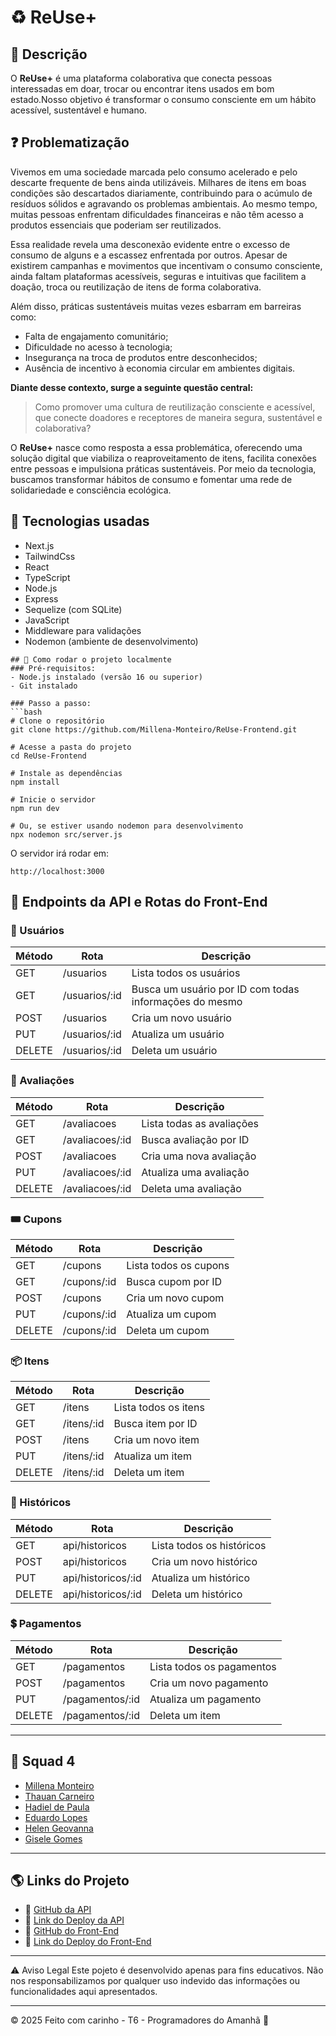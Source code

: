 # ♻️ ReUse+

## 📜 Descrição

O **ReUse+** é uma plataforma colaborativa que conecta pessoas interessadas em doar, trocar ou encontrar itens usados em bom estado.Nosso objetivo é transformar o consumo consciente em um hábito acessível, sustentável e humano.

## ❓ Problematização

Vivemos em uma sociedade marcada pelo consumo acelerado e pelo descarte frequente de bens ainda utilizáveis. Milhares de itens em boas condições são descartados diariamente, contribuindo para o acúmulo de resíduos sólidos e agravando os problemas ambientais. Ao mesmo tempo, muitas pessoas enfrentam dificuldades financeiras e não têm acesso a produtos essenciais que poderiam ser reutilizados.

Essa realidade revela uma desconexão evidente entre o excesso de consumo de alguns e a escassez enfrentada por outros. Apesar de existirem campanhas e movimentos que incentivam o consumo consciente, ainda faltam plataformas acessíveis, seguras e intuitivas que facilitem a doação, troca ou reutilização de itens de forma colaborativa.

Além disso, práticas sustentáveis muitas vezes esbarram em barreiras como:

- Falta de engajamento comunitário;
- Dificuldade no acesso à tecnologia;
- Insegurança na troca de produtos entre desconhecidos;
- Ausência de incentivo à economia circular em ambientes digitais.

**Diante desse contexto, surge a seguinte questão central:**

> Como promover uma cultura de reutilização consciente e acessível, que conecte doadores e receptores de maneira segura, sustentável e colaborativa?

O **ReUse+** nasce como resposta a essa problemática, oferecendo uma solução digital que viabiliza o reaproveitamento de itens, facilita conexões entre pessoas e impulsiona práticas sustentáveis. Por meio da tecnologia, buscamos transformar hábitos de consumo e fomentar uma rede de solidariedade e consciência ecológica.

## 🚀 Tecnologias usadas

- Next.js
- TailwindCss
- React
- TypeScript
- Node.js
- Express
- Sequelize (com SQLite)
- JavaScript
- Middleware para validações
- Nodemon (ambiente de desenvolvimento)

````
## 🔧 Como rodar o projeto localmente
### Pré-requisitos:
- Node.js instalado (versão 16 ou superior)
- Git instalado

### Passo a passo:
```bash
# Clone o repositório
git clone https://github.com/Millena-Monteiro/ReUse-Frontend.git

# Acesse a pasta do projeto
cd ReUse-Frontend

# Instale as dependências
npm install

# Inicie o servidor
npm run dev

# Ou, se estiver usando nodemon para desenvolvimento
npx nodemon src/server.js
````

O servidor irá rodar em:

```
http://localhost:3000
```

## 🔗 Endpoints da API e Rotas do Front-End

### 👤 Usuários

| Método | Rota          | Descrição                                              |
| ------ | ------------- | ------------------------------------------------------ |
| GET    | /usuarios     | Lista todos os usuários                                |
| GET    | /usuarios/:id | Busca um usuário por ID com todas informações do mesmo |
| POST   | /usuarios     | Cria um novo usuário                                   |
| PUT    | /usuarios/:id | Atualiza um usuário                                    |
| DELETE | /usuarios/:id | Deleta um usuário                                      |

### 📝 Avaliações

| Método | Rota            | Descrição                 |
| ------ | --------------- | ------------------------- |
| GET    | /avaliacoes     | Lista todas as avaliações |
| GET    | /avaliacoes/:id | Busca avaliação por ID    |
| POST   | /avaliacoes     | Cria uma nova avaliação   |
| PUT    | /avaliacoes/:id | Atualiza uma avaliação    |
| DELETE | /avaliacoes/:id | Deleta uma avaliação      |

### 🎟️ Cupons

| Método | Rota        | Descrição             |
| ------ | ----------- | --------------------- |
| GET    | /cupons     | Lista todos os cupons |
| GET    | /cupons/:id | Busca cupom por ID    |
| POST   | /cupons     | Cria um novo cupom    |
| PUT    | /cupons/:id | Atualiza um cupom     |
| DELETE | /cupons/:id | Deleta um cupom       |

### 📦 Itens

| Método | Rota       | Descrição            |
| ------ | ---------- | -------------------- |
| GET    | /itens     | Lista todos os itens |
| GET    | /itens/:id | Busca item por ID    |
| POST   | /itens     | Cria um novo item    |
| PUT    | /itens/:id | Atualiza um item     |
| DELETE | /itens/:id | Deleta um item       |

### 📜 Históricos

| Método | Rota               | Descrição                 |
| ------ | ------------------ | ------------------------- |
| GET    | api/historicos     | Lista todos os históricos |
| POST   | api/historicos     | Cria um novo histórico    |
| PUT    | api/historicos/:id | Atualiza um histórico     |
| DELETE | api/historicos/:id | Deleta um histórico       |

### 💲 Pagamentos

| Método | Rota            | Descrição                 |
| ------ | --------------- | ------------------------- |
| GET    | /pagamentos     | Lista todos os pagamentos |
| POST   | /pagamentos     | Cria um novo pagamento    |
| PUT    | /pagamentos/:id | Atualiza um pagamento     |
| DELETE | /pagamentos/:id | Deleta um item            |

---

## 👥 Squad 4

- [Millena Monteiro](https://github.com/Millena-Monteiro)
- [Thauan Carneiro](https://github.com/Thauan0)
- [Hadiel de Paula](https://github.com/hadiel7)
- [Eduardo Lopes](https://github.com/eduardolopesPDA)
- [Helen Geovanna](https://github.com/Helen157)
- [Gisele Gomes](https://github.com/Jhope122)

---

## 🌎 Links do Projeto

- 🔗 [GitHub da API](https://github.com/BiaVB/ReUSE-)
- 🔗 [Link do Deploy da API](https://reuse-lwju.onrender.com)
- 🔗 [GitHub do Front-End](https://github.com/Millena-Monteiro/ReUse-Frontend.git)
- 🔗 [Link do Deploy do Front-End](https://re-use-frontend-4cya-millena-monteiros-projects.vercel.app/)

---

⚠️ Aviso Legal
Este pojeto é desenvolvido apenas para fins educativos. Não nos responsabilizamos por qualquer uso indevido das informações ou funcionalidades aqui apresentados.

---

© 2025 Feito com carinho - T6 - Programadores do Amanhã 💜
